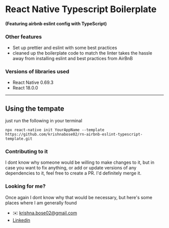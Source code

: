 # React Native Typescript Boilerplate

#### (Featuring airbnb eslint config with TypeScript)

### Other features

- Set up prettier and eslint with some best practices
- cleaned up the boilerplate code to match the linter
  takes the hassle away from installing eslint and best practices from AirBnB

### Versions of libraries used

- React Native 0.69.3
- React 18.0.0

---

## Using the tempate

just run the following in your terminal

```
npx react-native init YourAppName --template https://github.com/krishnabose02/rn-airbnb-eslint-typescript-template.git
```

### Contributing to it
I dont know why someone would be willing to make changes to it, but in case you want to fix anything, or add or update versions of any dependencies to it, feel free to create a PR. I'd definitely merge it.

### Looking for me?
Once again I dont know why that would be necessary, but here's some places where I am generally found
- ✉️ krishna.bose02@gmail.com
- [Linkedin](https://linkedin.com/in/krishnabose)
